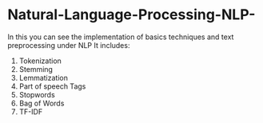 # Natural-Language-Processing-NLP-
In this you can see the implementation of basics techniques and text preprocessing under NLP
It includes:
1. Tokenization
2. Stemming
3. Lemmatization
4. Part of speech Tags
5. Stopwords
6. Bag of Words
7. TF-IDF 
